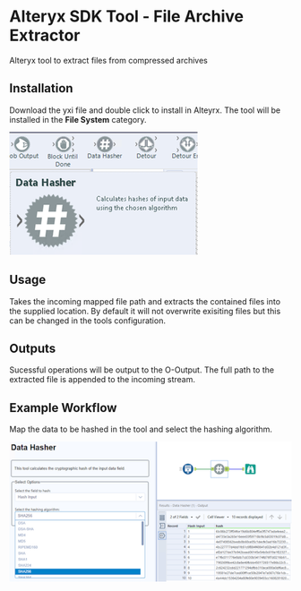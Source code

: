 # Alteryx SDK Tool - File Archive Extractor
Alteryx tool to extract files from compressed archives


## Installation
Download the yxi file and double click to install in Alteyrx. The tool will be installed in the __File System__ category.

![alt text](https://github.com/bobpeers/Alteryx_SDK_Data_Hash/blob/master/images/Alteryx_Category.png "Alteryx Developer Category")

## Usage
Takes the incoming mapped file path and extracts the contained files into the supplied location. By default it will not overwrite
exisiting files but this can be changed in the tools configuration.

## Outputs
Sucessful operations will be output to the O-Output. The full path to the extracted file is appended to the incoming stream.

## Example Workflow
Map the data to be hashed in the tool and select the hashing algorithm.

![alt text](https://github.com/bobpeers/Alteryx_SDK_Data_Hash/blob/master/images/Dash%20Hash%20flow.png "Exampe Alteryx Workflow")

